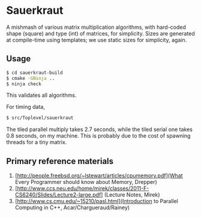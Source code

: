 # Sauerkraut

A mishmash of various matrix multiplication algorithms, with hard-coded shape
(square) and type (int) of matrices, for simplicity. Sizes are generated at
compile-time using templates; we use static sizes for simplicity, again.

## Usage

```sh
$ cd sauerkraut-build
$ cmake -GNinja ..
$ ninja check
```

This validates all algorithms.

For timing data,

```sh
$ src/Toplevel/sauerkraut
```

The tiled parallel multiply takes 2.7 seconds, while the tiled serial one takes
0.8 seconds, on my machine. This is probably due to the cost of spawning threads
for a tiny matrix.

## Primary reference materials
1. [http://people.freebsd.org/~lstewart/articles/cpumemory.pdf](What Every
Programmer should know about Memory, Drepper)
2. [http://www.ccs.neu.edu/home/mirek/classes/2011-F-CS6240/Slides/Lecture2-large.pdf]
(Lecture Notes, Mirek)
3. [http://www.cs.cmu.edu/~15210/pasl.html](Introduction to Parallel Computing
in C++, Acar/Chargueraud/Rainey)
